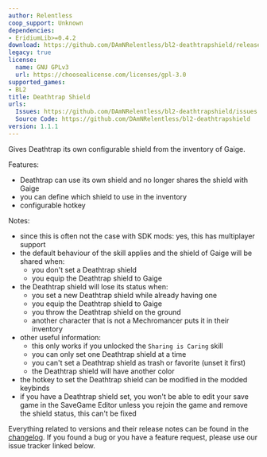 ```yaml
---
author: Relentless
coop_support: Unknown
dependencies:
- EridiumLib>=0.4.2
download: https://github.com/DAmNRelentless/bl2-deathtrapshield/releases/tag/v1.1.1
legacy: true
license:
  name: GNU GPLv3
  url: https://choosealicense.com/licenses/gpl-3.0
supported_games:
- BL2
title: Deathtrap Shield
urls:
  Issues: https://github.com/DAmNRelentless/bl2-deathtrapshield/issues
  Source Code: https://github.com/DAmNRelentless/bl2-deathtrapshield
version: 1.1.1
---
```

Gives Deathtrap its own configurable shield from the inventory of Gaige.

Features:
- Deathtrap can use its own shield and no longer shares the shield with Gaige
- you can define which shield to use in the inventory
- configurable hotkey

Notes:
- since this is often not the case with SDK mods: yes, this has multiplayer support
- the default behaviour of the skill applies and the shield of Gaige will be shared when:
  - you don't set a Deathtrap shield
  - you equip the Deathtrap shield to Gaige
- the Deathtrap shield will lose its status when:
  - you set a new Deathtrap shield while already having one
  - you equip the Deathtrap shield to Gaige
  - you throw the Deathtrap shield on the ground
  - another character that is not a Mechromancer puts it in their inventory
- other useful information:
  - this only works if you unlocked the `Sharing is Caring` skill
  - you can only set one Deathtrap shield at a time
  - you can't set a Deathtrap shield as trash or favorite (unset it first)
  - the Deathtrap shield will have another color
- the hotkey to set the Deathtrap shield can be modified in the modded keybinds
- if you have a Deathtrap shield set, you won't be able to edit your save game in the SaveGame Editor unless you rejoin the game and remove the shield status, this can't be fixed

Everything related to versions and their release notes can be found in the [changelog](https://github.com/DAmNRelentless/bl2-deathtrapshield/blob/main/CHANGELOG.md).
If you found a bug or you have a feature request, please use our issue tracker linked below.